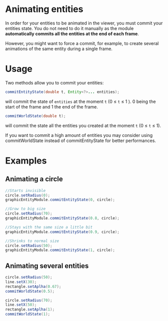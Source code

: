 # Animating entities

In order for your entities to be animated in the viewer, you must commit your entities state. You do not need to do it manually as the module **automatically commits all the entities at the end of each frame**.

However, you might want to force a commit, for example, to create several animations of the same entity during a single frame.

# Usage

Two methods allow you to commit your entities:
```java
commitEntityState(double t, Entity<?>... entities);
```
will commit the state of `entities` at the moment `t` (0 ≤ `t` ≤ 1 ).
0 being the start of the frame and 1 the end of the frame.

```java
commitWorldState(double t);
```
will commit the state all the entities you created at the moment `t` (0 ≤ `t` ≤ 1).

If you want to commit a high amount of entities you may consider using commitWorldState instead of commitEntityState for better performances.

# Examples

## Animating a circle
```java
//Starts invisible
circle.setRadius(0);
graphicEntityModule.commitEntityState(0, circle);

//Grow to big size
circle.setRadius(70);
graphicEntityModule.commitEntityState(0.8, circle);

//Stays with the same size a little bit
graphicEntityModule.commitEntityState(0.9, circle);

//Shrinks to normal size
circle.setRadius(50);
graphicEntityModule.commitEntityState(1, circle);
```

## Animating several entities

```java
circle.setRadius(50);
line.setX(30);
rectangle.setAplha(0.67);
commitWorldState(0.5);

circle.setRadius(70);
line.setX(50);
rectangle.setAplha(1);
commitWorldState(1);
```
